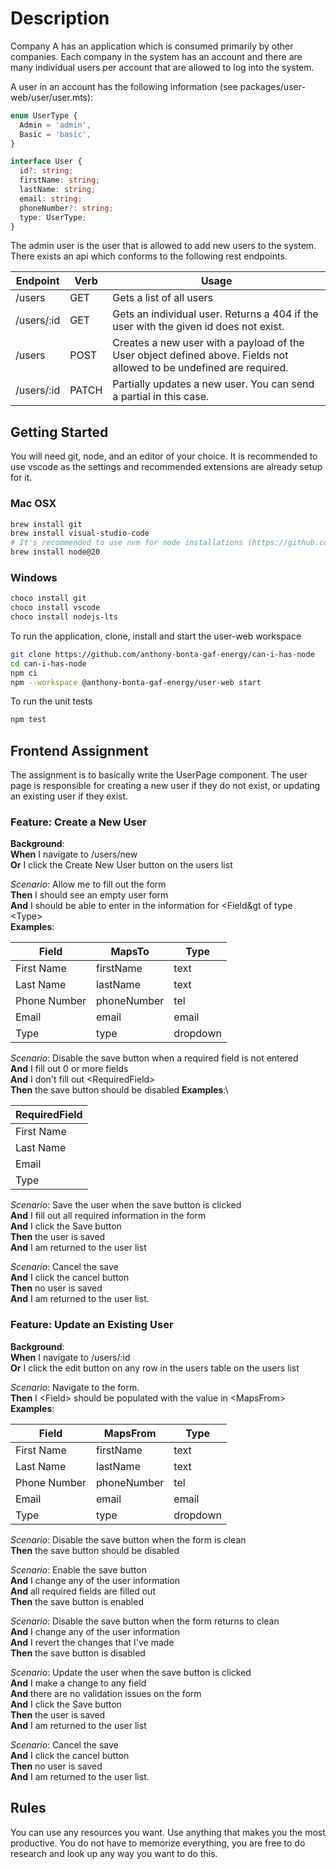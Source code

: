 # Description

Company A has an application which is consumed primarily by other companies. Each company in the system has an account and there are many individual users per account that are allowed to log into the system.

A user in an account has the following information (see packages/user-web/user/user.mts):

```ts
enum UserType {
  Admin = 'admin',
  Basic = 'basic',
}

interface User {
  id?: string;
  firstName: string;
  lastName: string;
  email: string;
  phoneNumber?: string;
  type: UserType;
}
```

The admin user is the user that is allowed to add new users to the system. There exists an api which conforms to the following rest endpoints.

| Endpoint   | Verb  | Usage                                                                                                                |
| ---------- | ----- | -------------------------------------------------------------------------------------------------------------------- |
| /users     | GET   | Gets a list of all users                                                                                             |
| /users/:id | GET   | Gets an individual user. Returns a 404 if the user with the given id does not exist.                                 |
| /users     | POST  | Creates a new user with a payload of the User object defined above. Fields not allowed to be undefined are required. |
| /users/:id | PATCH | Partially updates a new user. You can send a partial in this case.                                                   |

## Getting Started

You will need git, node, and an editor of your choice. It is recommended to use vscode as the settings and recommended extensions are already setup for it.

### Mac OSX

```sh
brew install git
brew install visual-studio-code
# It's recommended to use nvm for node installations (https://github.com/nvm-sh/nvm?tab=readme-ov-file#installing-and-updating), but you can use this in lieu for the sake of time. Just target the lts version
brew install node@20
```

### Windows

```sh
choco install git
choco install vscode
choco install nodejs-lts
```

To run the application, clone, install and start the user-web workspace

```sh
git clone https://github.com/anthony-bonta-gaf-energy/can-i-has-node
cd can-i-has-node
npm ci
npm --workspace @anthony-bonta-gaf-energy/user-web start
```

To run the unit tests

```sh
npm test
```

## Frontend Assignment

The assignment is to basically write the UserPage component. The user page is responsible for creating a new user if they do not exist, or
updating an existing user if they exist.

### Feature: Create a New User

**Background**:\
**When** I navigate to /users/new\
**Or** I click the Create New User button on the users list

_Scenario_: Allow me to fill out the form\
**Then** I should see an empty user form\
**And** I should be able to enter in the information for &lt;Field&gt of type &lt;Type&gt;\
**Examples**:

| Field        | MapsTo      | Type     |
| ------------ | ----------- | -------- |
| First Name   | firstName   | text     |
| Last Name    | lastName    | text     |
| Phone Number | phoneNumber | tel      |
| Email        | email       | email    |
| Type         | type        | dropdown |

_Scenario_: Disable the save button when a required field is not entered\
**And** I fill out 0 or more fields\
**And** I don't fill out &lt;RequiredField&gt;\
**Then** the save button should be disabled
**Examples**:\

| RequiredField |
| ------------- |
| First Name    |
| Last Name     |
| Email         |
| Type          |

_Scenario_: Save the user when the save button is clicked\
**And** I fill out all required information in the form\
**And** I click the Save button\
**Then** the user is saved\
**And** I am returned to the user list

_Scenario_: Cancel the save\
**And** I click the cancel button\
**Then** no user is saved\
**And** I am returned to the user list.

### Feature: Update an Existing User

**Background**:\
**When** I navigate to /users/:id\
**Or** I click the edit button on any row in the users table on the users list

_Scenario_: Navigate to the form.\
**Then** I &lt;Field&gt; should be populated with the value in &lt;MapsFrom&gt;\
**Examples**:

| Field        | MapsFrom    | Type     |
| ------------ | ----------- | -------- |
| First Name   | firstName   | text     |
| Last Name    | lastName    | text     |
| Phone Number | phoneNumber | tel      |
| Email        | email       | email    |
| Type         | type        | dropdown |

_Scenario_: Disable the save button when the form is clean\
**Then** the save button should be disabled

_Scenario_: Enable the save button\
**And** I change any of the user information\
**And** all required fields are filled out\
**Then** the save button is enabled

_Scenario_: Disable the save button when the form returns to clean\
**And** I change any of the user information\
**And** I revert the changes that I've made\
**Then** the save button is disabled

_Scenario_: Update the user when the save button is clicked\
**And** I make a change to any field\
**And** there are no validation issues on the form\
**And** I click the Save button\
**Then** the user is saved\
**And** I am returned to the user list

_Scenario_: Cancel the save\
**And** I click the cancel button\
**Then** no user is saved\
**And** I am returned to the user list.

## Rules

You can use any resources you want. Use anything that makes you the most productive. You do not have to memorize everything, you are free to do research and look up any way you want to do this.
